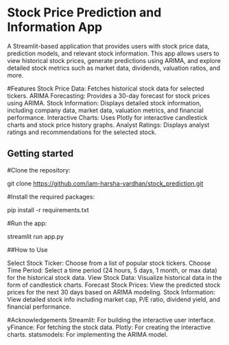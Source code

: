 
# Stock Price Prediction and Information App
A Streamlit-based application that provides users with stock price data, prediction models, and relevant stock information. This app allows users to view historical stock prices, generate predictions using ARIMA, and explore detailed stock metrics such as market data, dividends, valuation ratios, and more.

#Features
Stock Price Data: Fetches historical stock data for selected tickers.
ARIMA Forecasting: Provides a 30-day forecast for stock prices using ARIMA.
Stock Information: Displays detailed stock information, including company data, market data, valuation metrics, and financial performance.
Interactive Charts: Uses Plotly for interactive candlestick charts and stock price history graphs.
Analyst Ratings: Displays analyst ratings and recommendations for the selected stock.

## Getting started

#Clone the repository:

git clone https://github.com/iam-harsha-vardhan/stock_prediction.git

#Install the required packages:

pip install -r requirements.txt

#Run the app:

streamlit run app.py

##How to Use

Select Stock Ticker: Choose from a list of popular stock tickers.
Choose Time Period: Select a time period (24 hours, 5 days, 1 month, or max data) for the historical stock data.
View Stock Data: Visualize historical data in the form of candlestick charts.
Forecast Stock Prices: View the predicted stock prices for the next 30 days based on ARIMA modeling.
Stock Information: View detailed stock info including market cap, P/E ratio, dividend yield, and financial performance.



#Acknowledgements
Streamlit: For building the interactive user interface.
yFinance: For fetching the stock data.
Plotly: For creating the interactive charts.
statsmodels: For implementing the ARIMA model.
